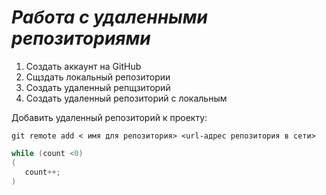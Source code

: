 # ***Работа с удаленными репозиториями*** 

1. Создать аккаунт на GitHub
2. Сщздать локальный репозитории 
3. Создать удаленный репщзиторий 
4. Создать удаленный репозиторий с локальным

Добавить удаленный репозиторий к проекту:
```
git remote add < имя для репозитория> <url-адрес репозитория в сети>
```
```Java
while (count <0)
(
   count++;
)
```
